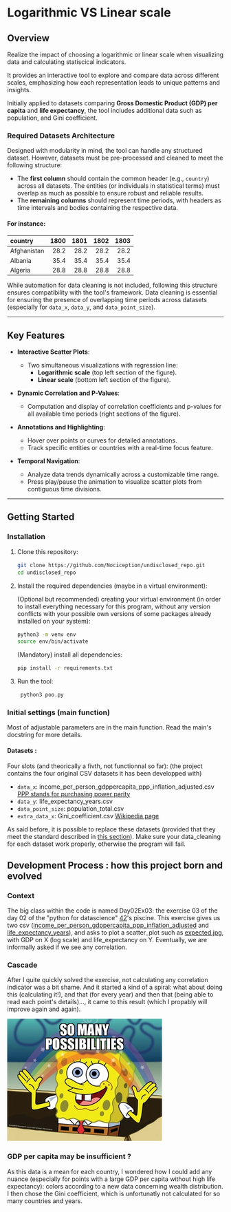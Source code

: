 # **Logarithmic VS Linear scale**

## **Overview**
Realize the impact of choosing a logarithmic or linear scale when visualizing data and calculating statiscical indicators.

It provides an interactive tool to explore and compare data across different scales, emphasizing how each representation leads to unique patterns and insights.

Initially applied to datasets comparing **Gross Domestic Product (GDP) per capita** and **life expectancy**, the tool includes additional data such as population, and Gini coefficient.

<!-- ![preview gif](preview.gif) -->

### **Required Datasets Architecture**
Designed with modularity in mind, the tool can handle any structured dataset. However, datasets must be pre-processed and cleaned to meet the following structure:
- The **first column** should contain the common header (e.g., `country`) across all datasets. The entities (or individuals in statistical terms) must overlap as much as possible to ensure robust and reliable results.
- The **remaining columns** should represent time periods, with headers as time intervals and bodies containing the respective data.
#### For instance:
| country     |   1800 |   1801 |   1802 |   1803 |
|:------------|-------:|-------:|-------:|-------:|
| Afghanistan |   28.2 |   28.2 |   28.2 |   28.2 |
| Albania     |   35.4 |   35.4 |   35.4 |   35.4 |
| Algeria     |   28.8 |   28.8 |   28.8 |   28.8 |


While automation for data cleaning is not included, following this structure ensures compatibility with the tool's framework. Data cleaning is essential for ensuring the presence of overlapping time periods across datasets (especially for `data_x`, `data_y`, and `data_point_size`).

---

## **Key Features**
- **Interactive Scatter Plots**:
  - Two simultaneous visualizations with regression line:
    - **Logarithmic scale** (top left section of the figure).
    - **Linear scale** (bottom left section of the figure).
  
- **Dynamic Correlation and P-Values**:
  - Computation and display of correlation coefficients and p-values for all available time periods (right sections of the figure).

- **Annotations and Highlighting**:
  - Hover over points or curves for detailed annotations.
  - Track specific entities or countries with a real-time focus feature.

- **Temporal Navigation**:
  - Analyze data trends dynamically across a customizable time range.
  - Press play/pause the animation to visualize scatter plots from contiguous time divisions.

---

## **Getting Started**

### **Installation**
1. Clone this repository:
   ```bash
   git clone https://github.com/Nociception/undisclosed_repo.git
   cd undisclosed_repo
   ```

2. Install the required dependencies (maybe in a virtual environment):

   (Optional but recommended) creating your virtual environment (in order to install everything necessary for this program, without any version conflicts with your possible own versions of some packages already installed on your system):
   ```bash
   python3 -m venv env
   source env/bin/activate
   ```

   (Mandatory) install all dependencies:
   ```bash
   pip install -r requirements.txt
   ```

3. Run the tool:
   ```bash
    python3 poo.py
   ```

### **Initial settings (main function)**
Most of adjustable parameters are in the main function. Read the main's docstring for more details.

#### Datasets :
Four slots (and theorically a fivth, not functionnal so far): (the project contains the four original CSV datasets it has been developped with)
- `data_x`: income_per_person_gdppercapita_ppp_inflation_adjusted.csv [PPP stands for purchasing power parity](https://en.wikipedia.org/wiki/Purchasing_power_parity)
- `data_y`: life_expectancy_years.csv
- `data_point_size`: population_total.csv
- `extra_data_x`: Gini_coefficient.csv [Wikipedia page](https://en.wikipedia.org/wiki/Gini_coefficient)

As said before, it is possible to replace these datasets (provided that they meet the standard described in [this section](#required-datasets-architecture)). Make sure your data_cleaning for each dataset work properly, otherwise the program will fail.
	
## Development Process : how this project born and evolved
### Context
The big class within the code is named Day02Ex03: the exercise 03 of the day 02 of the "python for datascience" [42](https://42.fr/)'s piscine. This exercise gives us two csv ([income_per_person_gdppercapita_ppp_inflation_adjusted](income_per_person_gdppercapita_ppp_inflation_adjusted.csv) and [life_expectancy_years](life_expectancy.csv)), and asks to plot a scatter_plot such as [expected.jpg](expected.jpg), with GDP on X (log scale) and life_expectancy on Y. Eventually, we are informally asked if we see any correlation.
### Cascade
After I quite quickly solved the exercise, not calculating any correlation indicator was a bit shame. And it started a kind of a spiral: what about doing this (calculating it!), and that (for every year) and then that (being able to read each point's details)..., it came to this result (which I propably will improve again and again).

![Bob the sponge "So many possibilities" meme](so-many-possibilities-meme.jpg)
### GDP per capita may be insufficient ?
As this data is a mean for each country, I wondered how I could add any nuance (especially for points with a large GDP per capita without high life expectancy): colors according to a new data concerning wealth distribution. I then chose the Gini coefficient, which is unfortunatly not calculated for so many countries and years.
